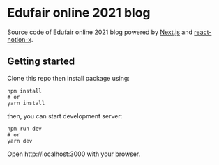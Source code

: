 # Edufair online 2021 blog

Source code of Edufair online 2021 blog powered by [Next.js](https://nextjs.org/) and [react-notion-x](https://github.com/NotionX/react-notion-x/).

## Getting started

Clone this repo then install package using:

```
npm install
# or
yarn install
```

then, you can start development server:

```
npm run dev
# or
yarn dev
```

Open http://localhost:3000 with your browser.

